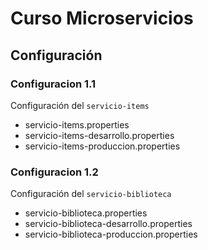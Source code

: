 # Curso Microservicios
## Configuración 
### Configuracion 1.1
Configuración del `servicio-items`
- servicio-items.properties
- servicio-items-desarrollo.properties
- servicio-items-produccion.properties
### Configuracion 1.2
Configuración del `servicio-biblioteca`
- servicio-biblioteca.properties
- servicio-biblioteca-desarrollo.properties
- servicio-biblioteca-produccion.properties
